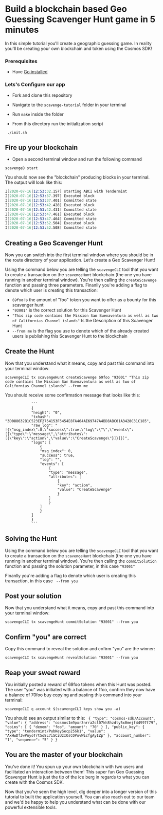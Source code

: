 # Build a blockchain based Geo Guessing Scavenger Hunt game in 5 minutes

In this simple tutorial you'll create a geographic guessing game. In reality you'll be creating your own blockchain and token using the Cosmos SDK! 

### Prerequisites

- Have [Go installed](https://golang.org/doc/install)



### Lets's Configure our app

- Fork and clone this repository

- Navigate to the ```scavenge-tutorial```  folder in your terminal 

- Run ```make``` inside the folder

- From this directory run the initialization script

``` ./init.sh```


## Fire up your blockchain

- Open a second terminal window and run the following command

```scavengeD start```

You should now see the "blockchain" producing blocks in your terminal. The output will look like this:

``` s
I[2020-07-16|12:53:32.157] starting ABCI with Tendermint                module=main 
I[2020-07-16|12:53:37.397] Executed block                               module=state height=528 validTxs=0 invalidTxs=0
I[2020-07-16|12:53:37.401] Committed state                              module=state height=528 txs=0 appHash=86B6A9AF1278A8F7F130F0AFB29086D99976CD91187D1DD98D1A27AE10ED3862
I[2020-07-16|12:53:42.428] Executed block                               module=state height=529 validTxs=0 invalidTxs=0
I[2020-07-16|12:53:42.431] Committed state                              module=state height=529 txs=0 appHash=ADFC059D4C8FD43924CD043A2D1311F83EB61FBF55A53816E0BDC1D3FCCA015F
I[2020-07-16|12:53:47.461] Executed block                               module=state height=530 validTxs=0 invalidTxs=0
I[2020-07-16|12:53:47.464] Committed state                              module=state height=530 txs=0 appHash=3D1C9185AC13D471E38F62BCA42FDAA78232A858A39E0338944F00E49CEE14AA
I[2020-07-16|12:53:52.504] Executed block                               module=state height=531 validTxs=0 invalidTxs=0
I[2020-07-16|12:53:52.508] Committed state                              module=state height=531 txs=0 appHash=EC4FF9E04776651F6445977D62DD0704D0D98723467F2E7C50642B30DB5866DC
```

## Creating a Geo Scavenger Hunt

Now you can switch into the first terminal window where you should be in the route directory of your application. Let's create a Geo Scavenger Hunt! 

Using the command below you are telling the ```scavengeCLI``` tool that you want to create a transaction on the ```scavengeHunt``` blockchain (the one you have running in another terminal window). You're then calling the ```createScavenge``` function and passing three parameters. Finanlly you're adding a flag to denote which user is creating this transaction:

- ```69foo``` is the amount of "foo" token you want to offer as a bounty for this scavenger hunt
- ```"93001"``` is the correct solution for this Scavenger Hunt
- ```"This zip code contains the Mission San Buenaventura as well as two of Californias Channel islands"``` Is the Description of this Scavenger Hunt
- ```--from me``` is the flag you use to denote which of the already created users is publishing this Scavenger Hunt to the blockchain

## Create the Hunt
Now that you understand what it means, copy and past this command into your terminal window:


```scavengeCLI tx scavengeHunt createScavenge 69foo "93001" "This zip code contains the Mission San Buenaventura as well as two of Californias Channel islands" --from me```

You should receive some confirmation message that looks like this:

                ```
                {
                "height": "0",
                "txhash": "3D088632B1C523EF2754153F5454E8FA464AE69747A4BD8ABC01A3428C31C185",
                "raw_log": "[{\"msg_index\":0,\"success\":true,\"log\":\"\",\"events\":[{\"type\":\"message\",\"attributes\":[{\"key\":\"action\",\"value\":\"CreateScavenge\"}]}]}]",
                "logs": [
                    {
                    "msg_index": 0,
                    "success": true,
                    "log": "",
                    "events": [
                        {
                        "type": "message",
                        "attributes": [
                            {
                            "key": "action",
                            "value": "CreateScavenge"
                            }
                        ]
                        }
                    ]
                    }
                ]
                }
                ```


## Solving the Hunt
Using the command below you are telling the ```scavengeCLI``` tool that you want to create a transaction on the ```scavengeHunt``` blockchain (the one you have running in another terminal window). You're then calling the ```commitSolution``` function and passing the solution parameter, in this case ```"93001"```

Finanlly you're adding a flag to denote which user is creating this transaction, in this case ``` --from you```

## Post your solution 
Now that you understand what it means, copy and past this command into your terminal window:


```scavengeCLI tx scavengeHunt commitSolution "93001" --from you ```

## Confirm "you" are correct
Copy this command to reveal the solution and cofirm "you" are the winner:


```scavengeCLI tx scavengeHunt revealSolution "93001" --from you```

## Reap your sweet reward
You initially posted a reward of 69foo tokens when this Hunt was posted. The user "you" was initiated with a balance of 1foo, confirm they now have a balance of 70foo buy copying and pasting this command into your terminal:



```scavengeCLI q account $(scavengeCLI keys show you -a)```




You should see an output similar to this:
            ``` 
             {
                "type": "cosmos-sdk/Account",
                "value": {
                    "address": "cosmos1m9pxr3nrra2cl07kh8hzdty5x0mejf44997f79",
                    "coins": [
                    {
                        "denom": "foo",
                        "amount": "70"
                    }
                    ],
                    "public_key": {
                    "type": "tendermint/PubKeySecp256k1",
                    "value": "AxHwDfJwPnyoTrt5o8L7iSCiUzIOsCOPovWicfgAyIZp"
                    },
                    "account_number": "1",
                    "sequence": "5"
                }
                }
                ```

## You are the master of your blockchain
You've done it! You spun up your own blockchain with two users and facilitated an interaction between them! This super fun Geo Guessing Scavenger Hunt is just the tip of the ice berg in regards to what you can create with the Cosmos SDK. 

Now that you've seen the high level, dig deeper into a longer version of this tutorial to built the application yourself. You can also reach out to our team and we'd be happy to help you understand what can be done with our powerful extensible tools. 



